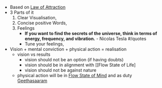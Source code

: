 - Based on [Law of Attraction]()
- 3 Parts of it
    1. Clear Visualisation, 
    2. Concise positive Words, 
    3. Feelings
        - **__If you want to find the secrets of the universe, think in terms of energy, frequency, and vibration.__** - Nicolas Tesla #/quotes
        - Tune your feelings, 
- Vision + mental conviction + physical action = realisation
    - vision vs results 
        - vision should not be an option (if having doubts)
        - vision should be in alignment with [[Flow State of Life]
        - vision should not be against nature
    - physical action will be in [Flow State of Mind]() and as duty [Geethasaaram]()
